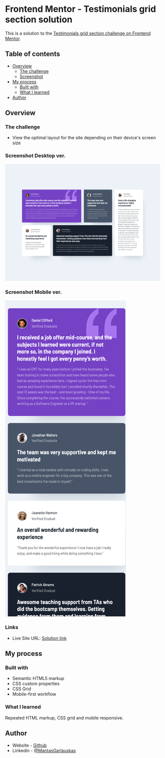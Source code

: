 # Frontend Mentor - Testimonials grid section solution

This is a solution to the [Testimonials grid section challenge on Frontend Mentor](https://www.frontendmentor.io/challenges/testimonials-grid-section-Nnw6J7Un7).

## Table of contents

- [Overview](#overview)
  - [The challenge](#the-challenge)
  - [Screenshot](#screenshot)
- [My process](#my-process)
  - [Built with](#built-with)
  - [What I learned](#what-i-learned)
- [Author](#author)


## Overview

### The challenge

- View the optimal layout for the site depending on their device's screen size

### Screenshot Desktop ver.

![](./screenshot_desktop.png)

### Screenshot Mobile ver.

![](./screenshot_mobile.png)

### Links

- Live Site URL: [Solution link](https://mantasgarlauskas.github.io/testimonials-grid-section/)

## My process

### Built with

- Semantic HTML5 markup
- CSS custom properties
- CSS Grid
- Mobile-first workflow

### What I learned

Repeated HTML markup, CSS grid and mobile responsive.

## Author

- Website - [Github](https://github.com/MantasGarlauskas)
- Linkedin - [@MantasGarlauskas](https://www.linkedin.com/in/mantasgarlauskas/)
